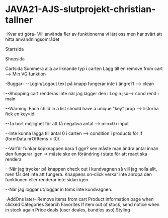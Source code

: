 # JAVA21-AJS-slutprojekt-christian-tallner

-Kvar att göra-
Vill använda fler av funktionerna vi lärt oss men har svårt att hitta användningsområdet

Startsida


Shopsida


Cartsida
Summera alla av liknande typ i carten
Lägg till en remove from cart --> Min VG funktion


-Buggar-
--Login/Logout text på knapp fungerar inte (längre?) --> clean

--Shopping cart renderas inte när jag lägger den i Login.jsx--> cond rend i main

--Warning: Each child in a list should have a unique "key" prop --> listorna fick en key=id

--Ta bort möjlighet för att få negativa antal --> min=0 i input

--Inte kunna lägga till antal 0 i carten --> condition i products för if (formData.nrOfItems > 0){

--Varför funkar köpknappen bara 1 ggn? sen måste man ändra antal innan den fungerar igen
-> måste ske en förändring i state för att react ska rendera

--När jag trycker på knappen check out i kundvagnen så vill jag nolla allt, men får det inte att fungera. Knappens on-click verkar inte anropa den funktionen eller renderar inte sidan igen.

--När jag loggar ut/loggar in töms inte kundvagnen.


-AddOns later-
Remove items from cart
Product information page when clicked
Categories
Search
Favorites
If item out of stock, send notice when in stock again
Price deals (user deales, bundles aso) 
Styling

